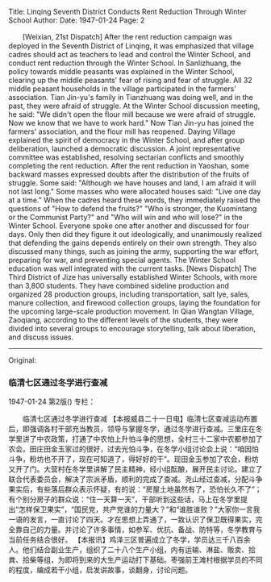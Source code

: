 Title: Linqing Seventh District Conducts Rent Reduction Through Winter School
Author: 
Date: 1947-01-24
Page: 2

　　[Weixian, 21st Dispatch] After the rent reduction campaign was deployed in the Seventh District of Linqing, it was emphasized that village cadres should act as teachers to lead and control the Winter School, and conduct rent reduction through the Winter School. In Sanlizhuang, the policy towards middle peasants was explained in the Winter School, clearing up the middle peasants' fear of rising and fear of struggle. All 32 middle peasant households in the village participated in the farmers' association. Tian Jin-yu's family in Tianzhuang was doing well, and in the past, they were afraid of struggle. At the Winter School discussion meeting, he said: "We didn't open the flour mill because we were afraid of struggle. Now we know that we have to work hard." Now Tian Jin-yu has joined the farmers' association, and the flour mill has reopened. Daying Village explained the spirit of democracy in the Winter School, and after group deliberation, launched a democratic discussion. A joint representative committee was established, resolving sectarian conflicts and smoothly completing the rent reduction. After the rent reduction in Yaoshan, some backward masses expressed doubts after the distribution of the fruits of struggle. Some said: "Although we have houses and land, I am afraid it will not last long." Some masses who were allocated houses said: "Live one day at a time." When the cadres heard these words, they immediately raised the questions of "How to defend the fruits?" "Who is stronger, the Kuomintang or the Communist Party?" and "Who will win and who will lose?" in the Winter School. Everyone spoke one after another and discussed for four days. Only then did they figure it out ideologically, and unanimously realized that defending the gains depends entirely on their own strength. They also discussed many things, such as joining the army, supporting the war effort, preparing for war, and preventing special agents. The Winter School education was well integrated with the current tasks.
    [News Dispatch] The Third District of Jize has universally established Winter Schools, with more than 3,800 students. They have combined sideline production and organized 28 production groups, including transportation, salt lye, sales, manure collection, and firewood collection groups, laying the foundation for the upcoming large-scale production movement. In Qian Wangtan Village, Zaoqiang, according to the different levels of the students, they were divided into several groups to encourage storytelling, talk about liberation, and discuss issues.



<hr /> 

Original: 


### 临清七区通过冬学进行查减

1947-01-24
第2版()
专栏：

　　临清七区通过冬学进行查减
    【本报威县二十一日电】临清七区查减运动布置后，即强调各村干部充当教员，领导与掌握冬学，通过冬学进行查减。三里庄在冬学里讲了中农政策，打通了中农怕上升怕斗争的思想，全村三十二家中农都参加了农会。田庄田金玉家过的很好，过去光怕斗争，在冬学小组讨论会上说：“咱因怕斗争，粉坊也不开了，现在可知道了，得好好的干”。现田金玉参加了农会，粉坊又开了门。大营村在冬学里讲解了民主精神，经小组酝酿，展开民主讨论。建立了联合代表委员会，解决了宗派矛盾，顺利的完成了查减。尧山经过查减，分配斗争果实后，有些落后群众表示怀疑，有的说：“房屋土地虽然有了，恐怕长久不了”；有个别分房子的群众说：“住一天算一天”，干部听到这些话，马上在冬学里提出“怎样保卫果实”，“国民党，共产党谁的力量大？”和“谁胜谁败？”大家你一言我一语的发言，一直讨论了四天。才在思想上弄通了，一致认识了保卫既得果实，完全靠自己的力量。并讨论了许多事情，如参军、优抗、备战、防特等，冬学教育与当前任务结合很好。
    【本报讯】鸡泽三区普遍成立了冬学，学员达三千八百余人。他们结合副业生产，组织了二十八个生产小组，内有运输、淋盐、贩卖、拾粪、拾柴等组，为即将到来的大生产运动打下基础。枣强前王滩村根据学员的不同的程度，编成若干小组，启发讲故事，谈翻身，讨论问题。
